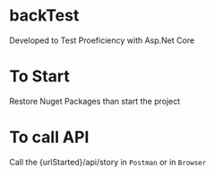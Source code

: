 # backTest
Developed to Test Proeficiency with Asp.Net Core

# To Start
Restore Nuget Packages than start the project

# To call API
Call the {urlStarted}/api/story in `Postman` or in `Browser`
